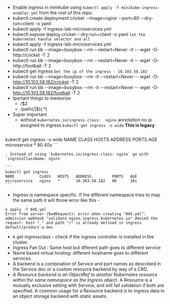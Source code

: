 - Enable ingress in minikube using `kubectl apply -f minikube-ingress-enabler.yml` from the root of this repo.
- kubectl create deployment cricket --image=nginx --port=80 --dry-run=client -o yaml
- kubectl apply -f ingress-lab-microservices.yml
- kubectl expose deploy cricket --dry-run=client -o yaml `let the kubernetes handle selector and all`
- kubectl apply -f ingress-lab-microservices.yml
- kubectl run bb --image=busybox --rm --restart=Never -it -- wget -O- http://cricket -T 2
- kubectl run bb --image=busybox --rm --restart=Never -it -- wget -O- http://football -T 2
- kubectl get ingress `Get the ip of the ingress - 10.103.58.182`
- kubectl run bb --image=busybox --rm -it --restart=Never -- wget -O- http://10.103.58.182/cricket -T 2
- kubectl run bb --image=busybox --rm -it --restart=Never -- wget -O- http://10.103.58.182/football -T 2
- Iportant things to memorize
    - /$2
    - /path(/|$)(.*)
- Super important
    - without `kubernetes.io/ingress.class:  nginx` annotation no ip assigned to ingress `kubectl get ingress -o wide` **This is legacy**
    ```
kubectl get ingress -o wide
NAME           CLASS    HOSTS   ADDRESS   PORTS   AGE
microservice   <none>   *                 80      40s
    ```

    - Instead of using `kubernetes.io/ingress.class: nginx` go with `ingressClassName: nginx`
    
    ```
    kubectl get ingress                            
    NAME           CLASS   HOSTS   ADDRESS         PORTS   AGE
    microservice   nginx   *       10.103.58.182   80      10s
    ```
- Ingress is namespace specific. If the different namespace tries to map the same path it will throw error like this - 
```
k apply -f 045.yml 
Error from server (BadRequest): error when creating "045.yml": admission webhook "validate.nginx.ingress.kubernetes.io" denied the request: host "_" and path "/" is already defined in ingress default/product-a-dev
```
- k get ingressclass - check if the ingress controller is installed in the cluster.
- Ingress Fan Out : Same host but dfferent path goes to different service
- Name based virtual hosting: different hostname goes to different services.
- A backend is a combination of Service and port names as described in the Service doc or a custom resource backend by way of a CRD.
- *A Resource backend is an ObjectRef to another Kubernetes resource within the same namespace as the Ingress object.* A Resource is a mutually exclusive setting with Service, and will fail validation if both are specified. A common usage for a Resource backend is to ingress data to an object storage backend with static assets.